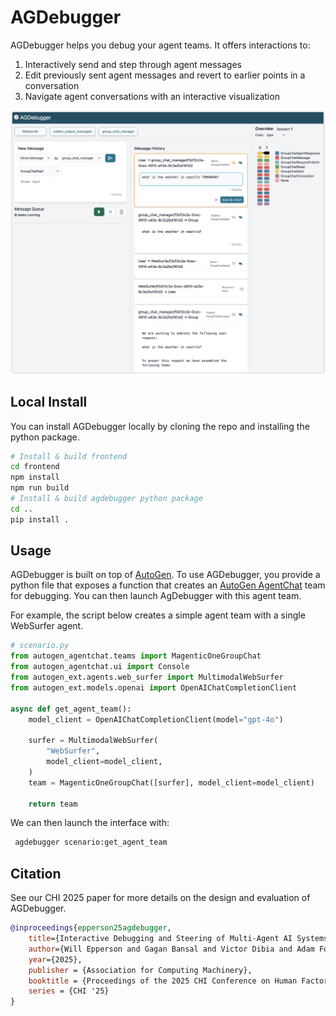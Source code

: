 # AGDebugger

AGDebugger helps you debug your agent teams. It offers interactions to:

1. Interactively send and step through agent messages
2. Edit previously sent agent messages and revert to earlier points in a conversation
3. Navigate agent conversations with an interactive visualization

![screenshot of AGDebugger interface](.github/screenshots/agdebugger_sc.png)

## Local Install

You can install AGDebugger locally by cloning the repo and installing the python package.

```sh
# Install & build frontend
cd frontend
npm install
npm run build
# Install & build agdebugger python package
cd ..
pip install .
```

## Usage

AGDebugger is built on top of [AutoGen](https://microsoft.github.io/autogen/stable/). To use AGDebugger, you provide a python file that exposes a function that creates an [AutoGen AgentChat](https://microsoft.github.io/autogen/stable/user-guide/agentchat-user-guide/index.html) team for debugging. You can then launch AgDebugger with this agent team.

For example, the script below creates a simple agent team with a single WebSurfer agent.

```python
# scenario.py
from autogen_agentchat.teams import MagenticOneGroupChat
from autogen_agentchat.ui import Console
from autogen_ext.agents.web_surfer import MultimodalWebSurfer
from autogen_ext.models.openai import OpenAIChatCompletionClient

async def get_agent_team():
    model_client = OpenAIChatCompletionClient(model="gpt-4o")

    surfer = MultimodalWebSurfer(
        "WebSurfer",
        model_client=model_client,
    )
    team = MagenticOneGroupChat([surfer], model_client=model_client)

    return team
```

We can then launch the interface with:

```sh
 agdebugger scenario:get_agent_team
```

## Citation

See our CHI 2025 paper for more details on the design and evaluation of AGDebugger.

```bibtex
@inproceedings{epperson25agdebugger,
    title={Interactive Debugging and Steering of Multi-Agent AI Systems},
    author={Will Epperson and Gagan Bansal and Victor Dibia and Adam Fourney and Jack Gerrits and Erkang Zhu and Saleema Amershi},
    year={2025},
    publisher = {Association for Computing Machinery},
    booktitle = {Proceedings of the 2025 CHI Conference on Human Factors in Computing Systems},
    series = {CHI '25}
}
```
